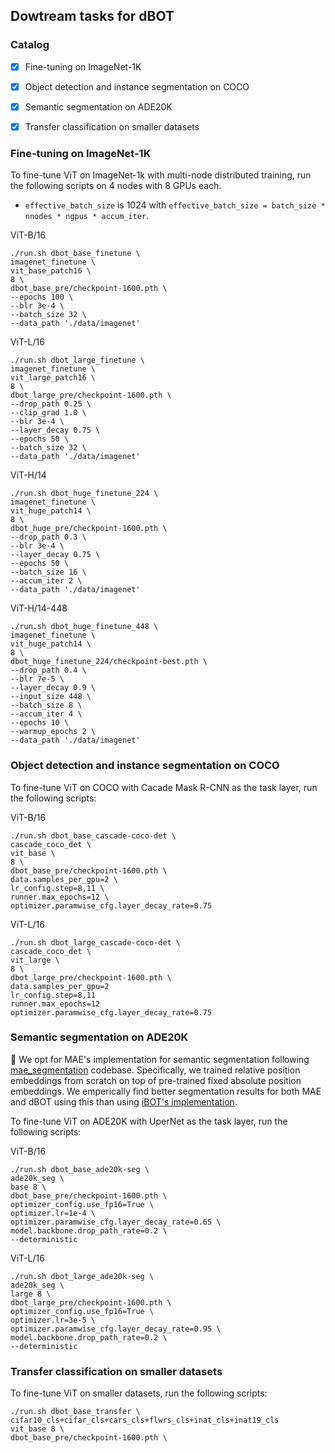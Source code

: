 ## Dowtream tasks for dBOT
### Catalog

- [x] Fine-tuning on ImageNet-1K
- [x] Object detection and instance segmentation on COCO
- [x] Semantic segmentation on ADE20K
- [x] Transfer classification on smaller datasets


### Fine-tuning on ImageNet-1K
To fine-tune ViT on ImageNet-1k with multi-node distributed training, run the following scripts on 4 nodes with 8 GPUs each.

- `effective_batch_size` is 1024 with `effective_batch_size = batch_size * nnodes * ngpus * accum_iter`.

ViT-B/16
```
./run.sh dbot_base_finetune \
imagenet_finetune \
vit_base_patch16 \
8 \
dbot_base_pre/checkpoint-1600.pth \
--epochs 100 \
--blr 3e-4 \
--batch_size 32 \
--data_path './data/imagenet'
```

ViT-L/16
```
./run.sh dbot_large_finetune \
imagenet_finetune \
vit_large_patch16 \
8 \
dbot_large_pre/checkpoint-1600.pth \
--drop_path 0.25 \
--clip_grad 1.0 \
--blr 3e-4 \
--layer_decay 0.75 \
--epochs 50 \
--batch_size 32 \
--data_path './data/imagenet'
```


ViT-H/14
```
./run.sh dbot_huge_finetune_224 \
imagenet_finetune \
vit_huge_patch14 \
8 \
dbot_huge_pre/checkpoint-1600.pth \
--drop_path 0.3 \
--blr 3e-4 \
--layer_decay 0.75 \
--epochs 50 \
--batch_size 16 \
--accum_iter 2 \
--data_path './data/imagenet'
```


ViT-H/14-448
```
./run.sh dbot_huge_finetune_448 \
imagenet_finetune \
vit_huge_patch14 \
8 \
dbot_huge_finetune_224/checkpoint-best.pth \
--drop_path 0.4 \
--blr 7e-5 \
--layer_decay 0.9 \
--input_size 448 \ 
--batch_size 8 \
--accum_iter 4 \
--epochs 10 \
--warmup_epochs 2 \
--data_path './data/imagenet'
```


### Object detection and instance segmentation on COCO
To fine-tune ViT on COCO with Cacade Mask R-CNN as the task layer, run the following scripts:


ViT-B/16
```
./run.sh dbot_base_cascade-coco-det \
cascade_coco_det \
vit_base \
8 \
dbot_base_pre/checkpoint-1600.pth \
data.samples_per_gpu=2 \
lr_config.step=8,11 \
runner.max_epochs=12 \
optimizer.paramwise_cfg.layer_decay_rate=0.75
```

ViT-L/16
```
./run.sh dbot_large_cascade-coco-det \
cascade_coco_det \
vit_large \
8 \
dbot_large_pre/checkpoint-1600.pth \
data.samples_per_gpu=2
lr_config.step=8,11
runner.max_epochs=12
optimizer.paramwise_cfg.layer_decay_rate=0.75
```



### Semantic segmentation on ADE20K
:dart: We opt for MAE's implementation for semantic segmentation following [mae_segmentation](https://github.com/implus/mae_segmentation) codebase. Specifically, we trained relative position embeddings from scratch on top of pre-trained fixed absolute position embeddings.  We emperically find better segmentation results for both MAE and dBOT using this than using [iBOT's implementation](https://github.com/bytedance/ibot/tree/main/evaluation/semantic_segmentation).

To fine-tune ViT on ADE20K with UperNet as the task layer, run the following scripts:

ViT-B/16
```
./run.sh dbot_base_ade20k-seg \
ade20k_seg \
base 8 \
dbot_base_pre/checkpoint-1600.pth \
optimizer_config.use_fp16=True \
optimizer.lr=1e-4 \
optimizer.paramwise_cfg.layer_decay_rate=0.65 \
model.backbone.drop_path_rate=0.2 \
--deterministic
```

ViT-L/16
```
./run.sh dbot_large_ade20k-seg \
ade20k_seg \
large 8 \
dbot_large_pre/checkpoint-1600.pth \
optimizer_config.use_fp16=True \
optimizer.lr=3e-5 \
optimizer.paramwise_cfg.layer_decay_rate=0.95 \
model.backbone.drop_path_rate=0.2 \
--deterministic
```

### Transfer classification on smaller datasets
To fine-tune ViT on smaller datasets, run the following scripts:


```
./run.sh dbot_base_transfer \
cifar10_cls+cifar_cls+cars_cls+flwrs_cls+inat_cls+inat19_cls 
vit_base 8 \
dbot_base_pre/checkpoint-1600.pth \
```